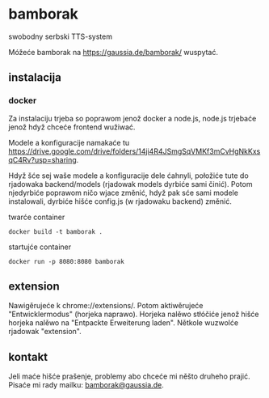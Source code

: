 # bamborak

swobodny serbski TTS-system

Móžeće bamborak na https://gaussia.de/bamborak/ wuspytać.

## instalacija

### docker
Za instalaciju trjeba so poprawom jenož docker a node.js, node.js trjebaće jenož hdyž chceće frontend wužiwać.

Modele a konfiguracije namakaće tu https://drive.google.com/drive/folders/14ji4R4JSmgSqVMKf3mCvHgNkKxsqC4Rv?usp=sharing.

Hdyž šće sej waše modele a konfiguracije dele ćahnyli, połožiće tute do rjadowaka backend/models (rjadowak models dyrbiće sami činić).
Potom njedyrbiće poprawom ničo wjace změnić, hdyž pak sće sami modele instalowali, dyrbiće hišće config.js (w rjadowaku backend) změnić.

twarće container

```console
docker build -t bamborak .
```

startujće container

```console
docker run -p 8080:8080 bamborak
```

## extension

Nawigěrujeće k chrome://extensions/.
Potom aktiwěrujeće "Entwicklermodus" (horjeka naprawo).
Horjeka nalěwo stłóčiće jenož hišće horjeka nalěwo na "Entpackte Erweiterung laden".
Nětkole wuzwolće rjadowak "extension".

## kontakt
Jeli maće hišće prašenje, problemy abo chceće mi něšto druheho prajić. Pisaće mi rady mailku: bamborak@gaussia.de.
